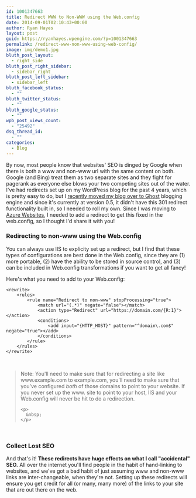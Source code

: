 ```yaml
---
id: 1001347663
title: Redirect WWW to Non-WWW using the Web.config
date: 2014-09-01T02:10:43+00:00
author: Ryan Hayes
layout: post
guid: https://ryanhayes.wpengine.com/?p=1001347663
permalink: /redirect-www-non-www-using-web-config/
image: img/demo1.jpg
bluth_post_layout:
  - right_side
bluth_post_right_sidebar:
  - sidebar_right
bluth_post_left_sidebar:
  - sidebar_left
bluth_facebook_status:
  - ""
bluth_twitter_status:
  - ""
bluth_google_status:
  - ""
wpb_post_views_count:
  - "25492"
dsq_thread_id:
  - ""
categories:
  - Blog
---
```

  By now, most people know that websites' SEO is dinged by Google when there is both a www and non-www url with the same content on both. Google (and Bing) treat them as two separate sites and they fight for pagerank as everyone else blows your two competing sites out of the water. I've had redirects set up on my WordPress blog for the past 4 years, which is pretty easy to do, but I <a title="Ghost VS WordPress (and Why I Migrated Back to WordPress)" href="https://ryanhayes.net/ghost-vs-wordpress-migrating/">recently moved my blog over to Ghost</a> blogging engine and since it's currently at version 0.5, it didn't have this 301 redirect functionality built in, so I needed to roll my own. Since I was moving to <a href="https://azure.com">Azure Websites</a>, I needed to add a redirect to get this fixed in the web.config, so I thought I'd share it with you!&nbsp;</p> 
  
  <h3 id="redirectingtononwwwusingthewebconfig">
    Redirecting to non-www using the Web.config
  </h3>
  
  <p>
    You can always use IIS to explicity set up a redirect, but I find that these types of configurations are best done in the Web.config, since they are (1) more portable, (2) have the ability to be stored in source control, and (3) can be included in Web.config transformations if you want to get all fancy!
  </p>
  
  <p>
    Here's what you need to add to your Web.config:
  </p>
  
  <pre><code>&lt;rewrite&gt;
    &lt;rules&gt;
        &lt;rule name="Redirect to non-www" stopProcessing="true"&gt;
            &lt;match url="(.*)" negate="false"&gt;&lt;/match&gt;
            &lt;action type="Redirect" url="https://domain.com/{R:1}"&gt;&lt;/action&gt;
            &lt;conditions&gt;
                &lt;add input="{HTTP_HOST}" pattern="^domain\.com$" negate="true"&gt;&lt;/add&gt;
            &lt;/conditions&gt;
        &lt;/rule&gt;
    &lt;/rules&gt;
&lt;/rewrite&gt;
</code></pre>
  
  <p>
    &nbsp;
  </p>
  
  <blockquote>
    <p>
      Note: You'll need to make sure that for redirecting a site like www.example.com to example.com, you'll need to make sure that you've configured <em>both</em> of those domains to point to your website. If you never set up the www. site to point to your host, IIS and your Web.config will never be hit to do a redirection.
    </p>
    
    <p>
      &nbsp;
    </p>
  </blockquote>
  
  <p>
    &nbsp;
  </p>
  
  <h3 id="collectlostseo">
    Collect Lost SEO
  </h3>
  
  <p>
    And that's it! <strong>These redirects have huge effects on what I call "accidental" SEO.</strong> All over the internet you'll find people in the habit of hand-linking to websites, and we've got a bad habit of just assuming www and non-www links are inter-changeable, when they're not. Setting up these redirects will ensure you get credit for all (or many, many more) of the links to your site that are out there on the web.
  </p>
  
  <p>
  </p>